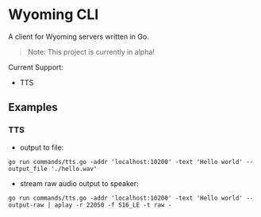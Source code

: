 # Wyoming CLI
A client for Wyoming servers written in Go.

> Note: This project is currently in alpha!

Current Support:
- TTS

## Examples

### TTS
- output to file:
```
go run commands/tts.go -addr 'localhost:10200' -text 'Hello world' --output_file './hello.wav'
```

- stream raw audio output to speaker:
```
go run commands/tts.go -addr 'localhost:10200' -text 'Hello world' --output-raw | aplay -r 22050 -f S16_LE -t raw -
```
